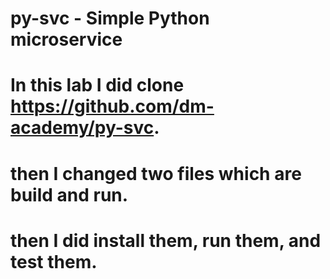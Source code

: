 # py-svc - Simple Python microservice
# In this lab I did clone https://github.com/dm-academy/py-svc.
# then I changed two files which are build and run.
# then I did install them, run them, and test them.

